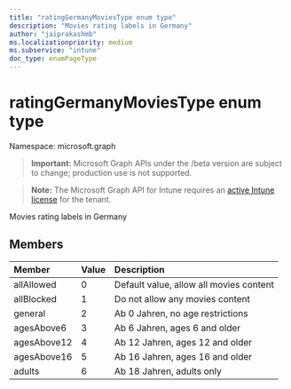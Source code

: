 ```yaml
---
title: "ratingGermanyMoviesType enum type"
description: "Movies rating labels in Germany"
author: "jaiprakashmb"
ms.localizationpriority: medium
ms.subservice: "intune"
doc_type: enumPageType
---
```


# ratingGermanyMoviesType enum type

Namespace: microsoft.graph
> **Important:** Microsoft Graph APIs under the /beta version are subject to change; production use is not supported.

> **Note:** The Microsoft Graph API for Intune requires an [active Intune license](https://go.microsoft.com/fwlink/?linkid=839381) for the tenant.


Movies rating labels in Germany

## Members
|Member|Value|Description|
|:---|:---|:---|
|allAllowed|0|Default value, allow all movies content|
|allBlocked|1|Do not allow any movies content|
|general|2|Ab 0 Jahren, no age restrictions|
|agesAbove6|3|Ab 6 Jahren, ages 6 and older|
|agesAbove12|4|Ab 12 Jahren, ages 12 and older|
|agesAbove16|5|Ab 16 Jahren, ages 16 and older|
|adults|6|Ab 18 Jahren, adults only|

